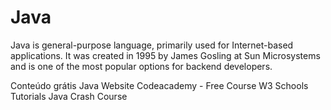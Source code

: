 # Java

Java is general-purpose language, primarily used for Internet-based applications.
It was created in 1995 by James Gosling at Sun Microsystems and is one of the most popular options for backend developers.

<ResourceGroupTitle>Conteúdo grátis</ResourceGroupTitle>
<BadgeLink colorScheme='blue' badgeText='Official Website' href='https://www.java.com/'>Java Website</BadgeLink>
<BadgeLink colorScheme='green' badgeText='Learn' href='https://www.codecademy.com/learn/learn-java'>Codeacademy - Free Course</BadgeLink>
<BadgeLink colorScheme='green' badgeText='Learn' href='https://www.w3schools.com/java/'>W3 Schools Tutorials</BadgeLink>
<BadgeLink badgeText='Watch' href='https://www.youtube.com/watch?v=eIrMbAQSU34'>Java Crash Course</BadgeLink>
